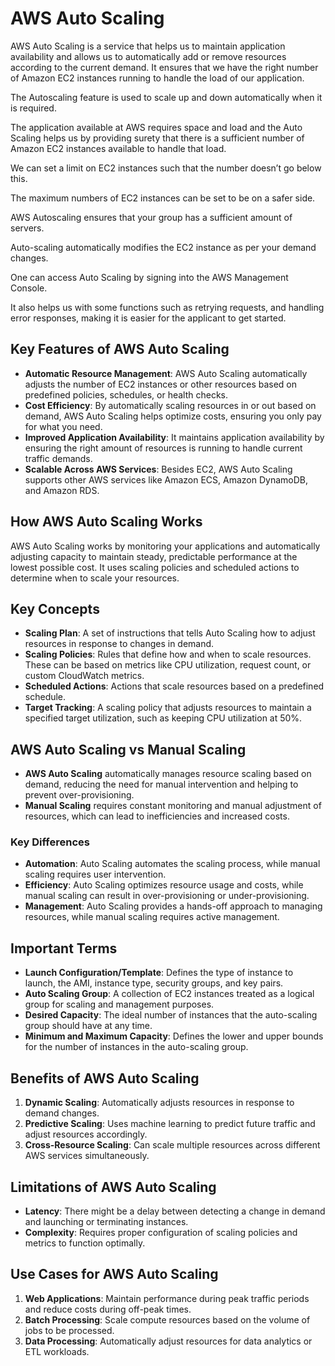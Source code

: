 # AWS Auto Scaling
AWS Auto Scaling is a service that helps us to maintain application availability and allows us to automatically add or remove resources according to the current demand. It ensures that we have the right number of Amazon EC2 instances running to handle the load of our application.

The Autoscaling feature is used to scale up and down automatically when it is required.

The application available at AWS requires space and load and the Auto Scaling helps us by providing surety that there is a sufficient number of Amazon EC2 instances available to handle that load.

We can set a limit on EC2 instances such that the number doesn’t go below this.

The maximum numbers of EC2 instances can be set to be on a safer side.

AWS Autoscaling ensures that your group has a sufficient amount of servers.

Auto-scaling automatically modifies the EC2 instance as per your demand changes.

One can access Auto Scaling by signing into the AWS Management Console.

It also helps us with some functions such as retrying requests, and handling error responses, making it is easier for the applicant to get started.

## Key Features of AWS Auto Scaling

- **Automatic Resource Management**: AWS Auto Scaling automatically adjusts the number of EC2 instances or other resources based on predefined policies, schedules, or health checks.
- **Cost Efficiency**: By automatically scaling resources in or out based on demand, AWS Auto Scaling helps optimize costs, ensuring you only pay for what you need.
- **Improved Application Availability**: It maintains application availability by ensuring the right amount of resources is running to handle current traffic demands.
- **Scalable Across AWS Services**: Besides EC2, AWS Auto Scaling supports other AWS services like Amazon ECS, Amazon DynamoDB, and Amazon RDS.

## How AWS Auto Scaling Works

AWS Auto Scaling works by monitoring your applications and automatically adjusting capacity to maintain steady, predictable performance at the lowest possible cost. It uses scaling policies and scheduled actions to determine when to scale your resources.

## Key Concepts

- **Scaling Plan**: A set of instructions that tells Auto Scaling how to adjust resources in response to changes in demand.
- **Scaling Policies**: Rules that define how and when to scale resources. These can be based on metrics like CPU utilization, request count, or custom CloudWatch metrics.
- **Scheduled Actions**: Actions that scale resources based on a predefined schedule.
- **Target Tracking**: A scaling policy that adjusts resources to maintain a specified target utilization, such as keeping CPU utilization at 50%.

## AWS Auto Scaling vs Manual Scaling

- **AWS Auto Scaling** automatically manages resource scaling based on demand, reducing the need for manual intervention and helping to prevent over-provisioning.
- **Manual Scaling** requires constant monitoring and manual adjustment of resources, which can lead to inefficiencies and increased costs.

### Key Differences

- **Automation**: Auto Scaling automates the scaling process, while manual scaling requires user intervention.
- **Efficiency**: Auto Scaling optimizes resource usage and costs, while manual scaling can result in over-provisioning or under-provisioning.
- **Management**: Auto Scaling provides a hands-off approach to managing resources, while manual scaling requires active management.

## Important Terms

- **Launch Configuration/Template**: Defines the type of instance to launch, the AMI, instance type, security groups, and key pairs.
- **Auto Scaling Group**: A collection of EC2 instances treated as a logical group for scaling and management purposes.
- **Desired Capacity**: The ideal number of instances that the auto-scaling group should have at any time.
- **Minimum and Maximum Capacity**: Defines the lower and upper bounds for the number of instances in the auto-scaling group.

## Benefits of AWS Auto Scaling

1. **Dynamic Scaling**: Automatically adjusts resources in response to demand changes.
2. **Predictive Scaling**: Uses machine learning to predict future traffic and adjust resources accordingly.
3. **Cross-Resource Scaling**: Can scale multiple resources across different AWS services simultaneously.

## Limitations of AWS Auto Scaling

- **Latency**: There might be a delay between detecting a change in demand and launching or terminating instances.
- **Complexity**: Requires proper configuration of scaling policies and metrics to function optimally.

## Use Cases for AWS Auto Scaling

1. **Web Applications**: Maintain performance during peak traffic periods and reduce costs during off-peak times.
2. **Batch Processing**: Scale compute resources based on the volume of jobs to be processed.
3. **Data Processing**: Automatically adjust resources for data analytics or ETL workloads.
